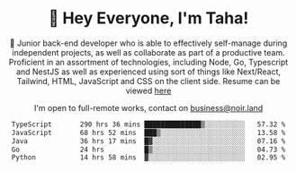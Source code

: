 <div align="center">

<h1 align="center">👋 Hey Everyone, I'm Taha! </h1>
  
<p>
  
 🎉 Junior back-end developer who is able to effectively self-manage during independent projects, as well as collaborate as part of a productive team. Proficient in an assortment of technologies, including Node, Go, Typescript and NestJS as well as experienced using sort of things like Next/React, Tailwind, HTML, JavaScript and CSS on the client side. Resume can be viewed [here](https://cdn.noir.land/resume)

</p>
   
<p align="center">

  I'm open to full-remote works, contact on [business@noir.land](mailto:business@noir.land) 
 
 </p>
   

  
<!--START_SECTION:waka-->

```txt
TypeScript       290 hrs 36 mins ██████████████▒░░░░░░░░░░   57.32 %
JavaScript       68 hrs 52 mins  ███▒░░░░░░░░░░░░░░░░░░░░░   13.58 %
Java             36 hrs 17 mins  █▓░░░░░░░░░░░░░░░░░░░░░░░   07.16 %
Go               24 hrs          █▒░░░░░░░░░░░░░░░░░░░░░░░   04.73 %
Python           14 hrs 58 mins  ▓░░░░░░░░░░░░░░░░░░░░░░░░   02.95 %
```

<!--END_SECTION:waka-->
